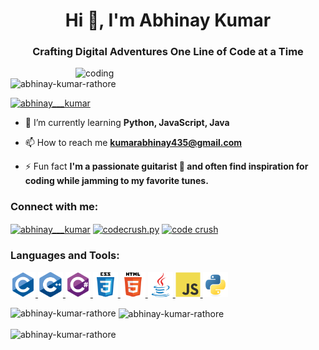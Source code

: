 <h1 align="center">Hi 👋, I'm Abhinay Kumar</h1>
<h3 align="center">Crafting Digital Adventures One Line of Code at a Time</h3>

<img align="right" alt="coding" width="400" src="https://user-images.githubusercontent.com/55389276/140866485-8fb1c876-9a8f-4d6a-98dc-08c4981eaf70.gif">

<p align="left"> <img src="https://komarev.com/ghpvc/?username=abhinay-kumar-rathore&label=Profile%20views&color=0e75b6&style=flat" alt="abhinay-kumar-rathore" /> </p>

<p align="left"> <a href="https://twitter.com/abhinay___kumar" target="blank"><img src="https://img.shields.io/twitter/follow/abhinay___kumar?logo=twitter&style=for-the-badge" alt="abhinay___kumar" /></a> </p>

- 🌱 I’m currently learning **Python, JavaScript, Java**

- 📫 How to reach me **kumarabhinay435@gmail.com**

- ⚡ Fun fact **I'm a passionate guitarist 🎸 and often find inspiration for coding while jamming to my favorite tunes.**

<h3 align="left">Connect with me:</h3>
<p align="left">
<a href="https://twitter.com/abhinay___kumar" target="blank"><img align="center" src="https://raw.githubusercontent.com/rahuldkjain/github-profile-readme-generator/master/src/images/icons/Social/twitter.svg" alt="abhinay___kumar" height="30" width="40" /></a>
<a href="https://instagram.com/codecrush.py" target="blank"><img align="center" src="https://raw.githubusercontent.com/rahuldkjain/github-profile-readme-generator/master/src/images/icons/Social/instagram.svg" alt="codecrush.py" height="30" width="40" /></a>
<a href="https://www.youtube.com/c/code crush" target="blank"><img align="center" src="https://raw.githubusercontent.com/rahuldkjain/github-profile-readme-generator/master/src/images/icons/Social/youtube.svg" alt="code crush" height="30" width="40" /></a>
</p>

<h3 align="left">Languages and Tools:</h3>
<p align="left"> <a href="https://www.cprogramming.com/" target="_blank" rel="noreferrer"> <img src="https://raw.githubusercontent.com/devicons/devicon/master/icons/c/c-original.svg" alt="c" width="40" height="40"/> </a> <a href="https://www.w3schools.com/cpp/" target="_blank" rel="noreferrer"> <img src="https://raw.githubusercontent.com/devicons/devicon/master/icons/cplusplus/cplusplus-original.svg" alt="cplusplus" width="40" height="40"/> </a> <a href="https://www.w3schools.com/cs/" target="_blank" rel="noreferrer"> <img src="https://raw.githubusercontent.com/devicons/devicon/master/icons/csharp/csharp-original.svg" alt="csharp" width="40" height="40"/> </a> <a href="https://www.w3schools.com/css/" target="_blank" rel="noreferrer"> <img src="https://raw.githubusercontent.com/devicons/devicon/master/icons/css3/css3-original-wordmark.svg" alt="css3" width="40" height="40"/> </a> <a href="https://www.w3.org/html/" target="_blank" rel="noreferrer"> <img src="https://raw.githubusercontent.com/devicons/devicon/master/icons/html5/html5-original-wordmark.svg" alt="html5" width="40" height="40"/> </a> <a href="https://www.java.com" target="_blank" rel="noreferrer"> <img src="https://raw.githubusercontent.com/devicons/devicon/master/icons/java/java-original.svg" alt="java" width="40" height="40"/> </a> <a href="https://developer.mozilla.org/en-US/docs/Web/JavaScript" target="_blank" rel="noreferrer"> <img src="https://raw.githubusercontent.com/devicons/devicon/master/icons/javascript/javascript-original.svg" alt="javascript" width="40" height="40"/> </a> <a href="https://www.python.org" target="_blank" rel="noreferrer"> <img src="https://raw.githubusercontent.com/devicons/devicon/master/icons/python/python-original.svg" alt="python" width="40" height="40"/> </a> </p>

<p><img align="left" src="https://github-readme-stats.vercel.app/api/top-langs?username=abhinay-kumar-rathore&show_icons=true&locale=en&layout=compact" alt="abhinay-kumar-rathore" /></p>

<p>&nbsp;<img align="center" src="https://github-readme-stats.vercel.app/api?username=abhinay-kumar-rathore&show_icons=true&locale=en" alt="abhinay-kumar-rathore" /></p>

<p><img align="center" src="https://github-readme-streak-stats.herokuapp.com/?user=abhinay-kumar-rathore&" alt="abhinay-kumar-rathore" /></p>
